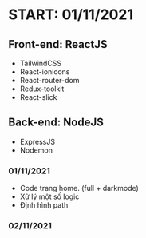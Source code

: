 # START: 01/11/2021

## Front-end: ReactJS

-   TailwindCSS
-   React-ionicons
-   React-router-dom
-   Redux-toolkit
-   React-slick

## Back-end: NodeJS

-   ExpressJS
-   Nodemon

### 01/11/2021

-   Code trang home. (full + darkmode)
-   Xử lý một số logic
-   Định hình path

### 02/11/2021
